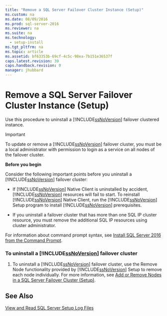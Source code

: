```yaml
---
title: "Remove a SQL Server Failover Cluster Instance (Setup)"
ms.custom: na
ms.date: 08/09/2016
ms.prod: sql-server-2016
ms.reviewer: na
ms.suite: na
ms.technology: 
  - setup-install
ms.tgt_pltfrm: na
ms.topic: article
ms.assetid: bf63353b-69cf-4c5c-98ea-7b151e36537f
caps.latest.revision: 39
caps.handback.revision: 0
manager: jhubbard
---
```

# Remove a SQL Server Failover Cluster Instance (Setup)
Use this procedure to uninstall a [!INCLUDE[ssNoVersion](../../Topics/TopicNameContainA/tokens/ssNoVersion_md.md)] failover clustered instance.  
  
> [!IMPORTANT]  
>  To update or remove a [!INCLUDE[ssNoVersion](../../Topics/TopicNameContainA/tokens/ssNoVersion_md.md)] failover cluster, you must be a local administrator with permission to login as a service on all nodes of the failover cluster.  
  
 **Before you begin**  
  
 Consider the following important points before you uninstall a [!INCLUDE[ssNoVersion](../../Topics/TopicNameContainA/tokens/ssNoVersion_md.md)] failover cluster:  
  
-   If [!INCLUDE[ssNoVersion](../../Topics/TopicNameContainA/tokens/ssNoVersion_md.md)] Native Client is uninstalled by accident, [!INCLUDE[ssNoVersion](../../Topics/TopicNameContainA/tokens/ssNoVersion_md.md)] resources will fail to start. To reinstall [!INCLUDE[ssNoVersion](../../Topics/TopicNameContainA/tokens/ssNoVersion_md.md)] Native Client, run the [!INCLUDE[ssNoVersion](../../Topics/TopicNameContainA/tokens/ssNoVersion_md.md)] Setup program to install [!INCLUDE[ssNoVersion](../../Topics/TopicNameContainA/tokens/ssNoVersion_md.md)] prerequisites.  
  
-   If you uninstall a failover cluster that has more than one SQL IP cluster resource, you must remove the additional SQL IP resources using cluster administrator.  
  
 For information about command prompt syntax, see [Install SQL Server 2016 from the Command Prompt](../../Topics/TopicNameNotContainA/Install-SQL-Server-2016-from-the-Command-Prompt.md).  
  
### To uninstall a [!INCLUDE[ssNoVersion](../../Topics/TopicNameContainA/tokens/ssNoVersion_md.md)] failover cluster  
  
1.  To uninstall a [!INCLUDE[ssNoVersion](../../Topics/TopicNameContainA/tokens/ssNoVersion_md.md)] failover cluster, use the Remove Node functionality provided by [!INCLUDE[ssNoVersion](../../Topics/TopicNameContainA/tokens/ssNoVersion_md.md)] Setup to remove each node individually. For more information, see [Add or Remove Nodes in a SQL Server Failover Cluster (Setup)](../../Topics/TopicNameContainA/Add-or-Remove-Nodes-in-a-SQL-Server-Failover-Cluster--Setup-.md).  
  
## See Also  
 [View and Read SQL Server Setup Log Files](../../Topics/TopicNameNotContainA/View-and-Read-SQL-Server-Setup-Log-Files.md)